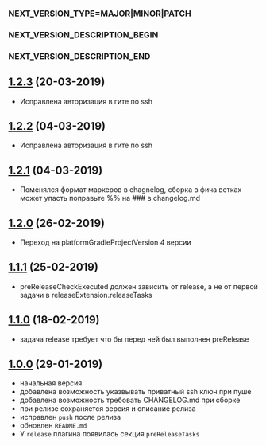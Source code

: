 ### NEXT_VERSION_TYPE=MAJOR|MINOR|PATCH
### NEXT_VERSION_DESCRIPTION_BEGIN
### NEXT_VERSION_DESCRIPTION_END
## [1.2.3]() (20-03-2019)

* Исправлена авторизация в гите по ssh

## [1.2.2]() (04-03-2019)

* Исправлена авторизация в гите по ssh

## [1.2.1]() (04-03-2019)

* Поменялся формат маркеров в chagnelog, сборка в фича ветках может упасть
поправьте %% на ### в changelog.md

## [1.2.0]() (26-02-2019)

* Переход на platformGradleProjectVersion 4 версии

## [1.1.1]() (25-02-2019)
* preReleaseCheckExecuted должен зависить от release, а не от первой задачи в releaseExtension.releaseTasks

## [1.1.0]() (18-02-2019)
* задача release требует что бы перед ней был выполнен preRelease

## [1.0.0]() (29-01-2019)
* начальная версия.
* добавлена возможность указвывать приватный ssh ключ при пуше
* добавлена возможность требовать CHANGELOG.md при сборке
* при релизе сохраняется версия и описание релиза 
* исправлен `push` после релиза
* обновлен `README.md`
* У `release` плагина появилась секция `preReleaseTasks`
